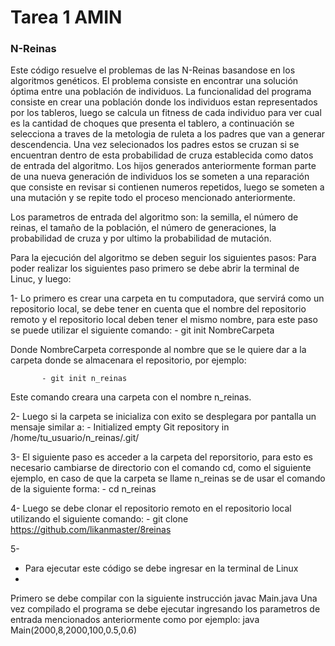 # Tarea 1 AMIN

### N-Reinas
Este código resuelve el problemas de las N-Reinas basandose en los algoritmos genéticos. El problema consiste en encontrar una solución óptima entre una población de individuos.
La funcionalidad del programa consiste en crear una población donde los individuos estan representados por los tableros, luego se calcula un fitness de cada individuo para ver cual es la cantidad de choques que presenta el tablero, a continuación se selecciona a traves de la metologia de ruleta a los padres que van a generar descendencia. Una vez selecionados los padres estos se cruzan si se encuentran dentro de esta probabilidad de cruza establecida como datos de entrada del algoritmo. Los hijos generados anteriormente forman parte de una nueva generación de individuos los se someten a una reparación que consiste en revisar si contienen numeros repetidos, luego se someten a una mutación y se repite todo el proceso mencionado anteriormente.

Los parametros de entrada del algoritmo son: la semilla, el número de reinas, el tamaño de la población, el número de generaciones, la probabilidad de cruza y por ultimo la probabilidad de mutación.

Para la ejecución del algoritmo se deben seguir los siguientes pasos:
Para poder realizar los siguientes paso primero se debe abrir la terminal de Linuc, y luego:

1- Lo primero es crear una carpeta en tu computadora, que servirá como un repositorio local, se debe tener en cuenta que el nombre del repositorio remoto y el repositorio local deben tener el mismo nombre, para este paso se puede utilizar el siguiente comando:
           -  git init NombreCarpeta 
 
 Donde NombreCarpeta corresponde al nombre que se le quiere dar a la carpeta donde se almacenara el repositorio, por ejemplo:
     
           - git init n_reinas

 Este comando creara una carpeta con el nombre n_reinas.
 
 2- Luego si la carpeta se inicializa con exito se desplegara por pantalla un mensaje similar a:
           - Initialized empty Git repository in /home/tu_usuario/n_reinas/.git/
 
 3- El siguiente paso es acceder a la carpeta del reporsitorio, para esto es necesario cambiarse de directorio con el comando cd, como el siguiente ejemplo, en caso de que la carpeta se llame n_reinas se de usar el comando de la siguiente forma:
          - cd n_reinas
          
 4- Luego se debe clonar el repositorio remoto en el repositorio local utilizando el siguiente comando:
          - git clone https://github.com/likanmaster/8reinas
 
 5- 
 
 
 
- Para ejecutar este código se debe ingresar en la terminal de Linux
- 


Primero se debe compilar con la siguiente instrucción
javac Main.java
Una vez compilado el programa se debe ejecutar ingresando los parametros de entrada mencionados anteriormente como por ejemplo:
java Main(2000,8,2000,100,0.5,0.6)

